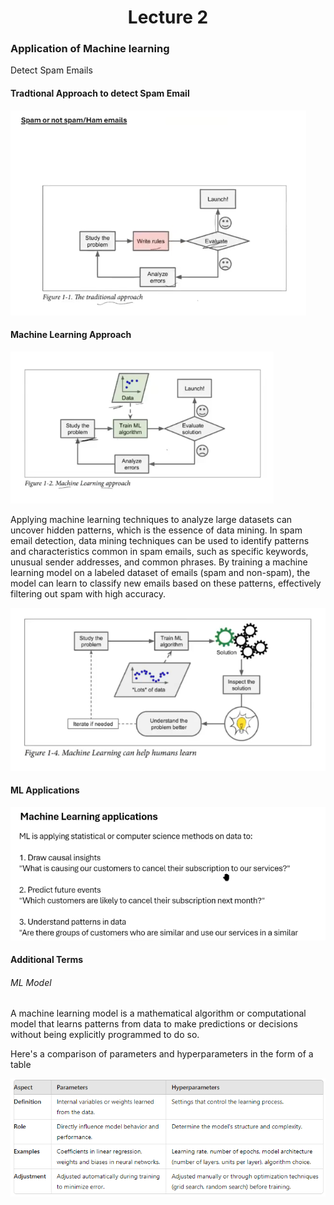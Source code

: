 <div align='center'><h1>Lecture 2</h1> 
</div>


<h3>Application of Machine learning</h3>
<p>
 Detect Spam Emails
</p>

<h4>Tradtional Approach to detect Spam Email</h4>

![Content Image](2.PNG)

<h4>Machine Learning Approach</h4>

![Content Image](2.1.PNG)

<p>Applying machine learning techniques to analyze large datasets can uncover hidden patterns, which is the essence of data mining. In spam email detection, data mining techniques can be used to identify patterns and characteristics common in spam emails, such as specific keywords, unusual sender addresses, and common phrases. By training a machine learning model on a labeled dataset of emails (spam and non-spam), the model can learn to classify new emails based on these patterns, effectively filtering out spam with high accuracy. </p>

![Content Image](2.2.PNG)

<h4>ML Applications</h4>

![Content Image](2.4.PNG)

<h4>Additional Terms</h4>

<h6> ML Model </h6>
<p>A machine learning model is a mathematical algorithm or computational model that learns patterns from data to make predictions or decisions without being explicitly programmed to do so.</p>

<p>Here's a comparison of parameters and hyperparameters in the form of a table</p>

![Content Image](2.3.PNG)



